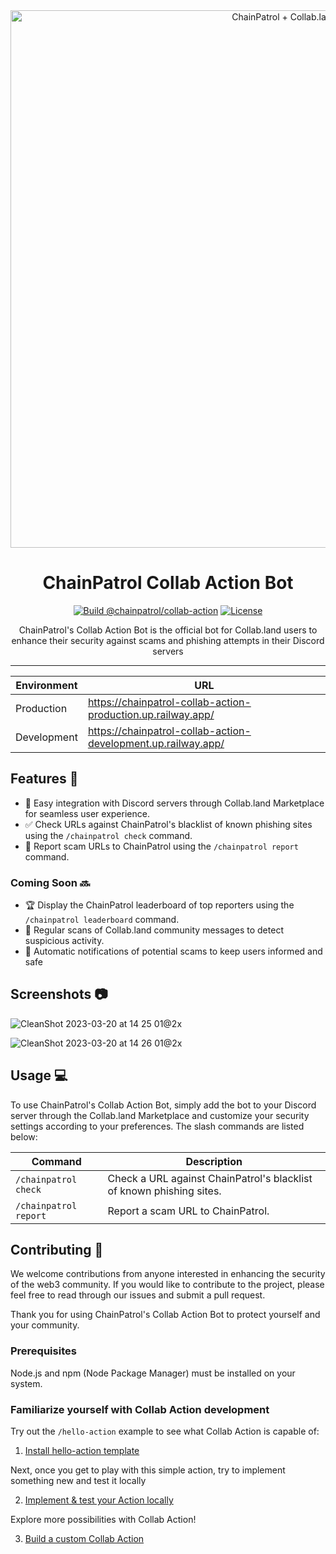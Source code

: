 <div align="center">

<img width="860" alt="ChainPatrol + Collab.land" src="https://user-images.githubusercontent.com/8302959/226473601-c2cb19e5-6dea-4f15-bd9e-0535d3b9795e.png">


# ChainPatrol Collab Action Bot

[![Build @chainpatrol/collab-action](https://github.com/chainpatrol/collab-action/actions/workflows/build.yaml/badge.svg)](https://github.com/chainpatrol/collab-action/actions/workflows/build.yaml)
[![License](https://img.shields.io/badge/License-MIT-blue.svg)](https://opensource.org/licenses/MIT)

ChainPatrol's Collab Action Bot is the official bot for Collab.land users to
enhance their security against scams and phishing attempts in their Discord
servers

</div>

---

| Environment | URL                                                           |
| ----------- | ------------------------------------------------------------- |
| Production  | https://chainpatrol-collab-action-production.up.railway.app/  |
| Development | https://chainpatrol-collab-action-development.up.railway.app/ |

## Features :rocket:

- :raising_hand: Easy integration with Discord servers through Collab.land
  Marketplace for seamless user experience.
- :white_check_mark: Check URLs against ChainPatrol's blacklist of known
  phishing sites using the `/chainpatrol check` command.
- :police_car: Report scam URLs to ChainPatrol using the `/chainpatrol report`
  command.

### Coming Soon :soon:

- :trophy: Display the ChainPatrol leaderboard of top reporters using the
  `/chainpatrol leaderboard` command.
- :eyes: Regular scans of Collab.land community messages to detect suspicious
  activity.
- :triangular_flag_on_post: Automatic notifications of potential scams to keep
  users informed and safe

## Screenshots :camera:

![CleanShot 2023-03-20 at 14 25 01@2x](https://user-images.githubusercontent.com/8302959/226469979-f887abcc-0a39-476e-be4a-e77e79473fbc.png)

![CleanShot 2023-03-20 at 14 26 01@2x](https://user-images.githubusercontent.com/8302959/226469929-92824469-a736-434f-bfeb-849f54a72e90.png)


## Usage :computer:

To use ChainPatrol's Collab Action Bot, simply add the bot to your Discord
server through the Collab.land Marketplace and customize your security settings
according to your preferences. The slash commands are listed below:

| Command               | Description                                                          |
| --------------------- | -------------------------------------------------------------------- |
| `/chainpatrol check`  | Check a URL against ChainPatrol's blacklist of known phishing sites. |
| `/chainpatrol report` | Report a scam URL to ChainPatrol.                                    |

## Contributing :raised_hands:

We welcome contributions from anyone interested in enhancing the security of the
web3 community. If you would like to contribute to the project, please feel free
to read through our issues and submit a pull request.

Thank you for using ChainPatrol's Collab Action Bot to protect yourself and your
community.

### Prerequisites

Node.js and npm (Node Package Manager) must be installed on your system.

### Familiarize yourself with Collab Action development

Try out the `/hello-action` example to see what Collab Action is capable of:

1. [Install hello-action template](https://dev.collab.land/docs/upstream-integrations/build-a-miniapp)

Next, once you get to play with this simple action, try to implement something
new and test it locally

2. [Implement & test your Action locally](https://dev.collab.land/docs/upstream-integrations/test-locally)

Explore more possibilities with Collab Action!

3. [Build a custom Collab Action](https://dev.collab.land/docs/upstream-integrations/build-a-custom-action)
